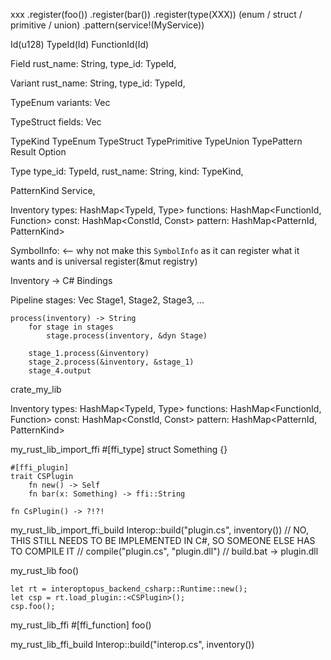 
xxx
    .register(foo())
    .register(bar())
    .register(type(XXX)) (enum / struct / primitive / union)
    .pattern(service!(MyService)) 



Id(u128)
TypeId(Id)
FunctionId(Id)


Field
    rust_name: String,
    type_id: TypeId,

Variant
    rust_name: String,
    type_id: TypeId,

TypeEnum
    variants: Vec<Variant>

TypeStruct
    fields: Vec<Field>

TypeKind
    TypeEnum
    TypeStruct
    TypePrimitive
    TypeUnion
    TypePattern
        Result
        Option

Type
    type_id: TypeId,
    rust_name: String,
    kind: TypeKind,

PatternKind
    Service,


Inventory
    types: HashMap<TypeId, Type>
    functions: HashMap<FunctionId, Function>
    const: HashMap<ConstId, Const>
    pattern: HashMap<PatternId, PatternKind>
    


SymbolInfo: <-- why not make this `SymbolInfo` as it can register what it wants and is universal
    register(&mut registry)
        


Inventory -> C# Bindings

Pipeline
    stages: Vec<Stage>
        Stage1, Stage2, Stage3, ...
    

    process(inventory) -> String
        for stage in stages
            stage.process(inventory, &dyn Stage)
        
        stage_1.process(&inventory)
        stage_2.process(&inventory, &stage_1)
        stage_4.output




crate_my_lib






Inventory
    types: HashMap<TypeId, Type>
    functions: HashMap<FunctionId, Function>
    const: HashMap<ConstId, Const>
    pattern: HashMap<PatternId, PatternKind>




my_rust_lib_import_ffi
    #[ffi_type]
    struct Something {}

    #[ffi_plugin]
    trait CSPlugin
        fn new() -> Self 
        fn bar(x: Something) -> ffi::String

    fn CsPlugin() -> ?!?!
       

my_rust_lib_import_ffi_build
    Interop::build("plugin.cs", inventory())
    // NO, THIS STILL NEEDS TO BE IMPLEMENTED IN C#, SO SOMEONE ELSE HAS TO COMPILE IT
    // compile("plugin.cs", "plugin.dll")
    // build.bat -> plugin.dll  


my_rust_lib
    foo()

    let rt = interoptopus_backend_csharp::Runtime::new();
    let csp = rt.load_plugin::<CSPlugin>();
    csp.foo();



my_rust_lib_ffi
    #[ffi_function]
    foo()

my_rust_lib_ffi_build
    Interop::build("interop.cs", inventory())



